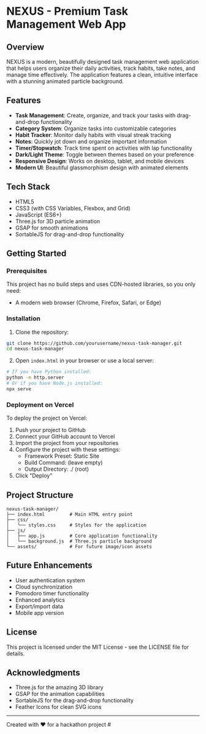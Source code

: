 # NEXUS - Premium Task Management Web App



## Overview

NEXUS is a modern, beautifully designed task management web application that helps users organize their daily activities, track habits, take notes, and manage time effectively. The application features a clean, intuitive interface with a stunning animated particle background.

## Features

- **Task Management**: Create, organize, and track your tasks with drag-and-drop functionality
- **Category System**: Organize tasks into customizable categories
- **Habit Tracker**: Monitor daily habits with visual streak tracking
- **Notes**: Quickly jot down and organize important information
- **Timer/Stopwatch**: Track time spent on activities with lap functionality
- **Dark/Light Theme**: Toggle between themes based on your preference
- **Responsive Design**: Works on desktop, tablet, and mobile devices
- **Modern UI**: Beautiful glassmorphism design with animated elements

## Tech Stack

- HTML5
- CSS3 (with CSS Variables, Flexbox, and Grid)
- JavaScript (ES6+)
- Three.js for 3D particle animation
- GSAP for smooth animations
- SortableJS for drag-and-drop functionality

## Getting Started

### Prerequisites

This project has no build steps and uses CDN-hosted libraries, so you only need:

- A modern web browser (Chrome, Firefox, Safari, or Edge)

### Installation

1. Clone the repository:
```bash
git clone https://github.com/yourusername/nexus-task-manager.git
cd nexus-task-manager
```

2. Open `index.html` in your browser or use a local server:
```bash
# If you have Python installed:
python -m http.server
# Or if you have Node.js installed:
npx serve
```

### Deployment on Vercel

To deploy the project on Vercel:

1. Push your project to GitHub
2. Connect your GitHub account to Vercel
3. Import the project from your repositories
4. Configure the project with these settings:
   - Framework Preset: Static Site
   - Build Command: (leave empty)
   - Output Directory: ./ (root)
5. Click "Deploy"

## Project Structure

```
nexus-task-manager/
├── index.html         # Main HTML entry point
├── css/
│   └── styles.css     # Styles for the application
├── js/
│   ├── app.js         # Core application functionality
│   └── background.js  # Three.js particle background
└── assets/            # For future image/icon assets
```

## Future Enhancements

- User authentication system
- Cloud synchronization
- Pomodoro timer functionality
- Enhanced analytics
- Export/import data
- Mobile app version

## License

This project is licensed under the MIT License - see the LICENSE file for details.

## Acknowledgments

- Three.js for the amazing 3D library
- GSAP for the animation capabilities
- SortableJS for the drag-and-drop functionality
- Feather Icons for clean SVG icons

---

Created with ❤️ for a hackathon project #
